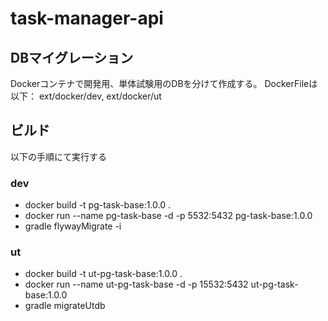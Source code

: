 # task-manager-api
## DBマイグレーション
Dockerコンテナで開発用、単体試験用のDBを分けて作成する。
DockerFileは以下：
ext/docker/dev, ext/docker/ut

## ビルド
以下の手順にて実行する
### dev
- docker build -t pg-task-base:1.0.0 .
- docker run --name pg-task-base -d -p 5532:5432 pg-task-base:1.0.0
- gradle flywayMigrate -i

### ut
- docker build -t ut-pg-task-base:1.0.0 .
- docker run --name ut-pg-task-base -d -p 15532:5432 ut-pg-task-base:1.0.0
- gradle migrateUtdb